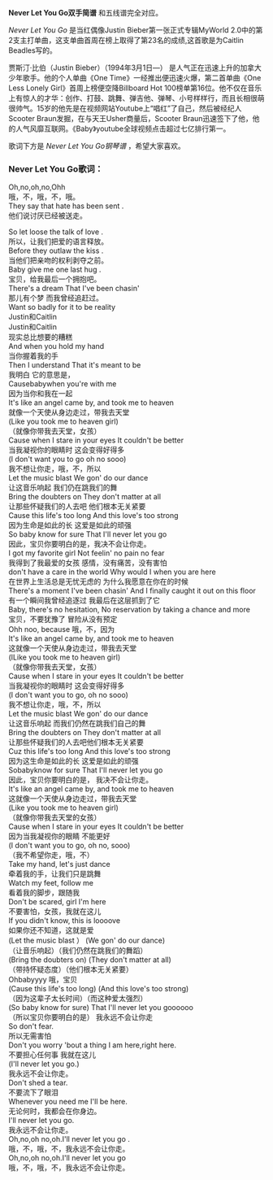 

**Never Let You Go双手简谱** 和五线谱完全对应。

_Never Let You Go_ 是当红偶像Justin Bieber第一张正式专辑MyWorld
2.0中的第2支主打单曲，这支单曲首周在榜上取得了第23名的成绩,这首歌是为Caitlin Beadles写的。

贾斯汀·比伯（Justin Bieber）（1994年3月1日—） 是人气正在迅速上升的加拿大少年歌手。他的个人单曲《One
Time》一经推出便迅速火爆，第二首单曲《One Less Lonely Girl》首周上榜便空降Billboard Hot
100榜单第16位。他不仅在音乐上有惊人的才华：创作、打鼓、跳舞、弹吉他、弹琴、小号样样行，而且长相很萌很帅气。15岁的他先是在视频网站Youtube上“唱红”了自己，然后被经纪人Scooter
Braun发掘，在与天王Usher商量后，Scooter
Braun迅速签下了他，他的人气风靡互联网。《Baby》youtube全球视频点击超过七亿排行第一。

歌词下方是 _Never Let You Go钢琴谱_ ，希望大家喜欢。

### Never Let You Go歌词：

Oh,no,oh,no,Ohh  
哦，不，哦，不，哦。  
They say that hate has been sent .  
他们说讨厌已经被送走。

So let loose the talk of love .  
所以，让我们把爱的语言释放。  
Before they outlaw the kiss .  
当他们把亲吻的权利剥夺之前。  
Baby give me one last hug .  
宝贝，给我最后一个拥抱吧。  
There's a dream That I've been chasin'  
那儿有个梦 而我曾经追赶过。  
Want so badly for it to be reality  
Justin和Caitlin  
Justin和Caitlin  
现实总比想要的糟糕  
And when you hold my hand  
当你握着我的手  
Then I understand That it's meant to be  
我明白 它的意思是，  
Causebabywhen you're with me  
因为当你和我在一起  
It's like an angel came by, and took me to heaven  
就像一个天使从身边走过，带我去天堂  
(Like you took me to heaven girl)  
（就像你带我去天堂，女孩）  
Cause when I stare in your eyes It couldn't be better  
当我凝视你的眼睛时 这会变得好得多  
(I don't want you to go oh no sooo)  
我不想让你走，哦，不，所以  
Let the music blast We gon' do our dance  
让这音乐响起 我们仍在跳我们的舞  
Bring the doubters on They don't matter at all  
让那些怀疑我们的人去吧 他们根本无关紧要  
Cause this life's too long And this love's too strong  
因为生命是如此的长 这爱是如此的顽强  
So baby know for sure That I'll never let you go  
因此，宝贝你要明白的是，我决不会让你走。  
I got my favorite girl Not feelin' no pain no fear  
我得到了我最爱的女孩 感情，没有痛苦，没有害怕  
don't have a care in the world Why would I when you are here  
在世界上生活总是无忧无虑的 为什么我愿意在你在的时候  
There's a moment I've been chasin' And I finally caught it out on this floor  
有一个瞬间我曾经追逐过 我最后在这层抓到了它  
Baby, there's no hesitation, No reservation by taking a chance and more  
宝贝，不要犹豫了 冒险从没有预定  
Ohh noo, because 哦，不，因为  
It's like an angel came by, and took me to heaven  
这就像一个天使从身边走过，带我去天堂  
(ILike you took me to heaven girl)  
（就像你带我去天堂，女孩）  
Cause when I stare in your eyes It couldn't be better  
当我凝视你的眼睛时 这会变得好得多  
(I don't want you to go, oh no sooo)  
我不想让你走，哦，不，所以  
Let the music blast We gon' do our dance  
让这音乐响起 而我们仍然在跳我们自己的舞  
Bring the doubters on They don't matter at all  
让那些怀疑我们的人去吧他们根本无关紧要  
Cuz this life's too long And this love's too strong  
因为这生命是如此的长 这爱是如此的顽强  
Sobabyknow for sure That I'll never let you go  
因此，宝贝你要明白的是， 我决不会让你走。  
It's like an angel came by, and took me to heaven  
这就像一个天使从身边走过，带我去天堂  
(Like you took me to heaven girl)  
（就像你带我去天堂的女孩）  
Cause when I stare in your eyes It couldn't be better  
因为当我凝视你的眼睛 不能更好  
(I don't want you to go, oh no, sooo)  
（我不希望你走，哦，不）  
Take my hand, let's just dance  
牵着我的手，让我们只是跳舞  
Watch my feet, follow me  
看着我的脚步，跟随我  
Don't be scared, girl I'm here  
不要害怕，女孩，我就在这儿  
If you didn't know, this is loooove  
如果你还不知道，这就是爱  
(Let the music blast ） (We gon' do our dance)  
（让音乐响起）（我们仍然在跳我们的舞蹈）  
(Bring the doubters on) (They don't matter at all)  
（带持怀疑态度）（他们根本无关紧要）  
Ohbabyyyy 哦，宝贝  
(Cause this life's too long) (And this love's too strong)  
（因为这辈子太长时间）（而这种爱太强烈）  
(So baby know for sure) That I'll never let you goooooo  
（所以宝贝你要明白的是） 我永远不会让你走  
So don't fear.  
所以无需害怕  
Don't you worry 'bout a thing I am here,right here.  
不要担心任何事 我就在这儿  
(I'll never let you go.)  
我永远不会让你走。  
Don't shed a tear.  
不要流下了眼泪  
Whenever you need me I'll be here.  
无论何时，我都会在你身边。  
I'll never let you go.  
我永远不会让你走。  
Oh,no,oh no,oh.I'll never let you go .  
哦，不，哦，不，我永远不会让你走。  
Oh,no,oh no,oh.I'll never let you go  
哦，不，哦，不，我永远不会让你走。

